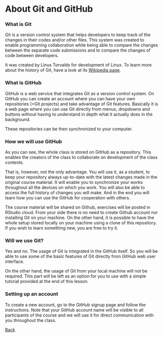 # About Git and GitHub

### What is Git
Git is a version control system that helps developers to keep track of the changes in their codes and/or other files. This system was created to enable programming collaboration while being able to compare the changes between the separate code submissions and to compare the changes of code between developers.

It was created by Linus Torvalds for development of Linux. To learn more about the history of Git, have a look at its [Wikipedia page](https://en.wikipedia.org/wiki/Git).


### What is GitHub
GitHub is a web service that integrates Git as a version control system. On GitHub you can create an account where you can have your own repositories (=Git projects) and take advantage of Git features. Basically it is a web page where you can use Git directly from menus, dropdowns and buttons without having to understand in depth what it actually does in the background.

These repositories can be then synchronized to your computer.


### How we will use GitHub
As you can see, the whole class is stored on GitHub as a repository. This enables the creators of the class to collaborate on development of the class contents.

That is, however, not the only advantage. You will use it, as a student, to keep your repository always up-to-date with the latest changes made in the original course material. It will enable you to synchronize your works throughout all the devices on which you work. You will also be able to access the full history of changes you will make. And in the end you will learn how you can use the GitHub for cooperation with others.

The course material will be shared on Github, exercises will be posted in RStudio cloud. From your side there is no need to create Github account nor installing Git on your machine. On the other hand, it is possible to have the whole setup stored locally on your machine using a clone of this repository. If you wish to learn something new, you are free to try it.

### Will we use Git?
Yes and no. The usage of Git is integrated in the GitHub itself. So you will be able to use some of the basic features of Git directly from GitHub web user interface.

On the other hand, the usage of Git from your local machine will not be required. This part will be left as an option for you to use with a simple tutorial provided at the end of this lesson.


### Setting up an account
To create a new account, go to the GitHub signup page and follow the instructions. Note that your GitHub account name will be visible to all participants of the course and we will use it for direct communication with you throughout the class.

[Back](/Lessons/Lesson1/README.md)
